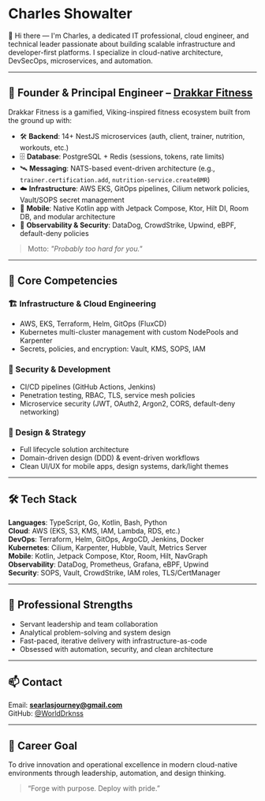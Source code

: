 # Charles Showalter

👋 Hi there — I'm Charles, a dedicated IT professional, cloud engineer, and technical leader passionate about building scalable infrastructure and developer-first platforms. I specialize in cloud-native architecture, DevSecOps, microservices, and automation.

---

## 🚀 Founder & Principal Engineer – [Drakkar Fitness](https://github.com/DrakkarFitness)

Drakkar Fitness is a gamified, Viking-inspired fitness ecosystem built from the ground up with:

- 🛠 **Backend**: 14+ NestJS microservices (auth, client, trainer, nutrition, workouts, etc.)
- 🗄 **Database**: PostgreSQL + Redis (sessions, tokens, rate limits)
- 🛰 **Messaging**: NATS-based event-driven architecture (e.g., `trainer.certification.add`, `nutrition-service.createBMR`)
- ☁️ **Infrastructure**: AWS EKS, GitOps pipelines, Cilium network policies, Vault/SOPS secret management
- 📱 **Mobile**: Native Kotlin app with Jetpack Compose, Ktor, Hilt DI, Room DB, and modular architecture
- 🧠 **Observability & Security**: DataDog, CrowdStrike, Upwind, eBPF, default-deny policies

> Motto: _"Probably too hard for you."_

---

## 🧠 Core Competencies

### 🏗 Infrastructure & Cloud Engineering

- AWS, EKS, Terraform, Helm, GitOps (FluxCD)
- Kubernetes multi-cluster management with custom NodePools and Karpenter
- Secrets, policies, and encryption: Vault, KMS, SOPS, IAM

### 🔐 Security & Development

- CI/CD pipelines (GitHub Actions, Jenkins)
- Penetration testing, RBAC, TLS, service mesh policies
- Microservice security (JWT, OAuth2, Argon2, CORS, default-deny networking)

### 🎨 Design & Strategy

- Full lifecycle solution architecture
- Domain-driven design (DDD) & event-driven workflows
- Clean UI/UX for mobile apps, design systems, dark/light themes

---

## 🛠 Tech Stack

**Languages**: TypeScript, Go, Kotlin, Bash, Python  
**Cloud**: AWS (EKS, S3, KMS, IAM, Lambda, RDS, etc.)  
**DevOps**: Terraform, Helm, GitOps, ArgoCD, Jenkins, Docker  
**Kubernetes**: Cilium, Karpenter, Hubble, Vault, Metrics Server  
**Mobile**: Kotlin, Jetpack Compose, Ktor, Room, Hilt, NavGraph  
**Observability**: DataDog, Prometheus, Grafana, eBPF, Upwind  
**Security**: SOPS, Vault, CrowdStrike, IAM roles, TLS/CertManager

---

## 💼 Professional Strengths

- Servant leadership and team collaboration
- Analytical problem-solving and system design
- Fast-paced, iterative delivery with infrastructure-as-code
- Obsessed with automation, security, and clean architecture

---

## 📫 Contact

Email: **searlasjourney@gmail.com**  
GitHub: [@WorldDrknss](https://github.com/WorldDrknss)

---

## 🧭 Career Goal

To drive innovation and operational excellence in modern cloud-native environments through leadership, automation, and design thinking.

> “Forge with purpose. Deploy with pride.”
